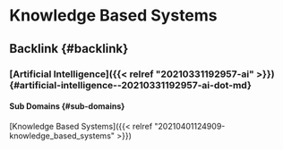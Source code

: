 # Knowledge Based Systems


## Backlink {#backlink}


### [Artificial Intelligence]({{< relref "20210331192957-ai" >}}) {#artificial-intelligence--20210331192957-ai-dot-md}


#### Sub Domains {#sub-domains}

[Knowledge Based Systems]({{< relref "20210401124909-knowledge_based_systems" >}})

